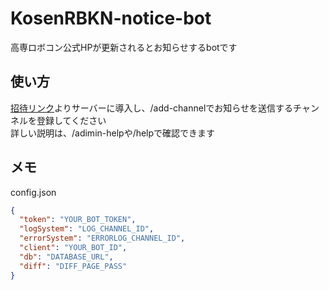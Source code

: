 # KosenRBKN-notice-bot
高専ロボコン公式HPが更新されるとお知らせするbotです

## 使い方
[招待リンク](https://discord.com/oauth2/authorize?client_id=1225690618123124736&permissions=2147506176&scope=bot)よりサーバーに導入し、/add-channelでお知らせを送信するチャンネルを登録してください  
詳しい説明は、/adimin-helpや/helpで確認できます

## メモ
config.json
```json
{
  "token": "YOUR_BOT_TOKEN",
  "logSystem": "LOG_CHANNEL_ID",
  "errorSystem": "ERRORLOG_CHANNEL_ID",
  "client": "YOUR_BOT_ID",
  "db": "DATABASE_URL",
  "diff": "DIFF_PAGE_PASS"
}
```
